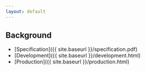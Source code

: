 ```yaml
---
layout: default
---
```

## Background

* [Specification]({{ site.baseurl }}/specification.pdf)
* [Development]({{ site.baseurl }}/development.html)
* [Production]({{ site.baseurl }}/production.html)






